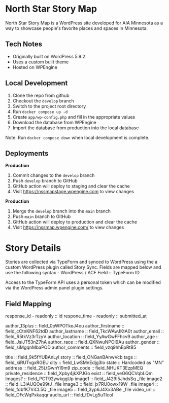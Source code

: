 # North Star Story Map

North Star Story Map is a WordPress site developed for AIA Minnesota as a way to showcase people's favorite places and spaces in Minnesota.

## Tech Notes

* Originally built on WordPress 5.9.2
* Uses a custom built theme
* Hosted on WPEngine

## Local Development

1. Clone the repo from github
1. Checkout the `develop` branch
1. Switch to the project root directory
1. Run `docker compose up -d`
1. Create `app/wp-config.php` and fill in the appropriate values
1. Download the database from WPEngine
1. Import the database from production into the local database

Note: Run `docker compose down` when local development is complete.

## Deployments

**Production**

1. Commit changes to the `develop` branch
1. Push `develop` branch to GitHub
1. GitHub action will deploy to staging and clear the cache
1. Visit https://nssmapstage.wpengine.com to view changes

**Production**

1. Merge the `develop` branch into the `main` branch
1. Push `main` branch to GitHub
1. GitHub action will deploy to production and clear the cache
1. Visit https://nssmap.wpengine.com/ to view changes

# Story Details

Stories are collected via TypeForm and synced to WordPress using the a custom WordPress plugin called Story Sync. Fields are mapped below and use the following syntax - WordPress / ACF Field :: TypeForm ID

Access to the TypeForm API uses a personal token which can be modified via the WordPress admin panel plugin settings.

## Field Mapping

response_id - readonly  :: id
respone_time - readonly :: submitted_at

author_13plus           :: field_0pWPOTkeJ4ou
author_firstname        :: field_cCtnKNF62tdD
author_lastname         :: field_TkcWAwJKtA0t
author_email            :: field_R5tkVz3rTzyV
author_location         :: field_YyAwGwFFhcv9
author_age              :: field_JsiJT53nZ7hA
author_race             :: field_QXNwuNPOl9Au
author_gender           :: field_siMgqnMbaPOD
author_comments         :: field_vzq9hhEpRtB5

title                   :: field_9k5fYUBAnLyl
story                   :: field_ONGanBAnwVcb
tags                    :: field_kiRUTvgxRGEU
city                    :: field_LwSMnEdjg3lo
state                   :: Hardcoded as "MN"
address                 :: field_25LtGwnYl9m9
zip_code                :: field_NHUKT3EzpMEQ
private_residence       :: field_Xpby4jkXPJGo
exist                   :: field_veG6QCVqbLQm
Images?                 :: field_PCT92ywkggUp
image1                  :: field_J429I5JhdsSq _file
image2                  :: field_L3iAUQOe99tJ _file
image3                  :: field_jx7RU0owx19W _file
image4                  :: field_fdbfK7ViCL5Q _file
image5                  :: field_3yp6J4Xx3ABe _file
video_url               :: field_OFcWqPxkaqqr
audio_url               :: field_fDvLg5uTIcol
